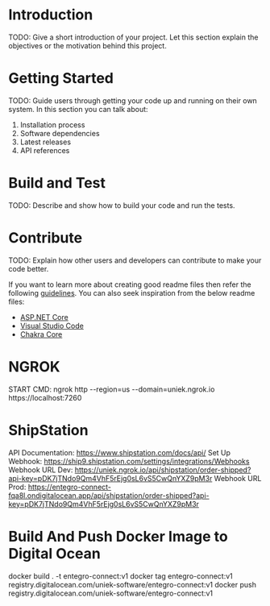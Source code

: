 # Introduction 
TODO: Give a short introduction of your project. Let this section explain the objectives or the motivation behind this project. 

# Getting Started
TODO: Guide users through getting your code up and running on their own system. In this section you can talk about:
1.	Installation process
2.	Software dependencies
3.	Latest releases
4.	API references

# Build and Test
TODO: Describe and show how to build your code and run the tests. 

# Contribute
TODO: Explain how other users and developers can contribute to make your code better. 

If you want to learn more about creating good readme files then refer the following [guidelines](https://docs.microsoft.com/en-us/azure/devops/repos/git/create-a-readme?view=azure-devops). You can also seek inspiration from the below readme files:
- [ASP.NET Core](https://github.com/aspnet/Home)
- [Visual Studio Code](https://github.com/Microsoft/vscode)
- [Chakra Core](https://github.com/Microsoft/ChakraCore)

# NGROK
START CMD: ngrok http --region=us --domain=uniek.ngrok.io https://localhost:7260

# ShipStation
API Documentation: https://www.shipstation.com/docs/api/
Set Up Webhook: https://ship9.shipstation.com/settings/integrations/Webhooks
Webhook URL Dev: https://uniek.ngrok.io/api/shipstation/order-shipped?api-key=pDK7jTNdo9Qm4VhF5rEjg0sL6vS5CwQnYXZ9pM3r 
Webhook URL Prod: https://entegro-connect-fqa8l.ondigitalocean.app/api/shipstation/order-shipped?api-key=pDK7jTNdo9Qm4VhF5rEjg0sL6vS5CwQnYXZ9pM3r

# Build And Push Docker Image to Digital Ocean
docker build . -t entegro-connect:v1
docker tag entegro-connect:v1 registry.digitalocean.com/uniek-software/entegro-connect:v1
docker push registry.digitalocean.com/uniek-software/entegro-connect:v1

